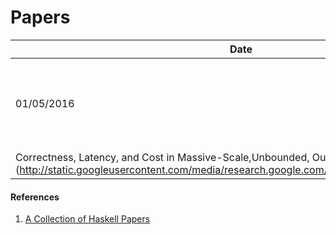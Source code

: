# Papers

| Date       | Title         | Category  | Year  |
| ---------- |---------------| ----------|-------|
| 01/05/2016 | [The Dataflow Model: A Practical Approach to Balancing
Correctness, Latency, and Cost in Massive-Scale,Unbounded, Out-of-Order Data Processing](http://static.googleusercontent.com/media/research.google.com/en//pubs/archive/43864.pdf) | Dataflow | 2015



#### References
1. [A Collection of Haskell Papers](http://www.stephendiehl.com/posts/essential_haskell.html)
